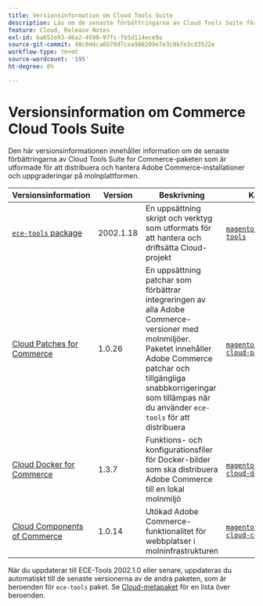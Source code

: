 ```yaml
---
title: Versionsinformation om Cloud Tools Suite
description: Läs om de senaste förbättringarna av Cloud Tools Suite för Adobe Commerce.
feature: Cloud, Release Notes
exl-id: 6a652e93-46a2-4590-97fc-fb5d114ece9a
source-git-commit: 40c0d4ca6b70d7cea988209e7e3c8b7e3cd3522e
workflow-type: tm+mt
source-wordcount: '195'
ht-degree: 0%

---
```


# Versionsinformation om Commerce Cloud Tools Suite

Den här versionsinformationen innehåller information om de senaste förbättringarna av Cloud Tools Suite for Commerce-paketen som är utformade för att distribuera och hantera Adobe Commerce-installationer och uppgraderingar på molnplattformen.

| Versionsinformation | Version | Beskrivning | Källa |
| ----------------- |-----------| ---------------------------------------- | --------------------------- |
| [`ece-tools` package](ece-tools-package.md) | 2002.1.18 | En uppsättning skript och verktyg som utformats för att hantera och driftsätta Cloud-projekt | [`magento/ece-tools`](https://github.com/magento/ece-tools/tree/2002.1) |
| [Cloud Patches for Commerce](cloud-patches.md) | 1.0.26 | En uppsättning patchar som förbättrar integreringen av alla Adobe Commerce-versioner med molnmiljöer. Paketet innehåller Adobe Commerce patchar och tillgängliga snabbkorrigeringar som tillämpas när du använder `ece-tools` för att distribuera | [`magento/magento-cloud-patches`](https://github.com/magento/magento-cloud-patches/tree/1.0.1) |
| [Cloud Docker for Commerce](cloud-docker.md) | 1.3.7 | Funktions- och konfigurationsfiler för Docker-bilder som ska distribuera Adobe Commerce till en lokal molnmiljö | [`magento/magento-cloud-docker`](https://github.com/magento/magento-cloud-docker/tree/1.0) |
| [Cloud Components of Commerce](cloud-components.md) | 1.0.14 | Utökad Adobe Commerce-funktionalitet för webbplatser i molninfrastrukturen | [`magento/magento-cloud-components`](https://github.com/magento/magento-cloud-components/tree/1.0.2) |

När du uppdaterar till ECE-Tools 2002.1.0 eller senare, uppdateras du automatiskt till de senaste versionerna av de andra paketen, som är beroenden för `ece-tools` paket. Se [Cloud-metapaket](../development/overview.md#cloud-metapackage) för en lista över beroenden.
